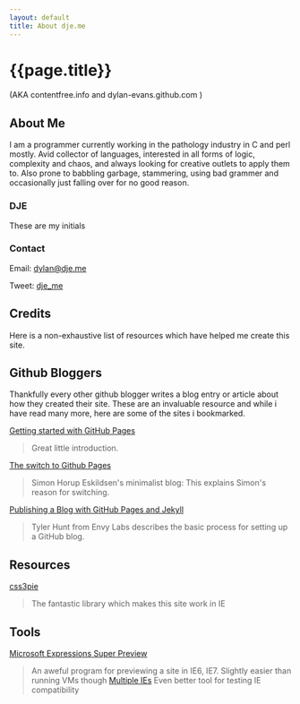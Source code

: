 ```yaml
---
layout: default
title: About dje.me
---
```

# {{page.title}}
(AKA contentfree.info and dylan-evans.github.com )

## About Me 
I am a programmer currently working in the pathology industry in C and perl
mostly. Avid collector of languages, interested in all forms of logic, 
complexity and chaos, and always looking for creative outlets to apply them to.
Also prone to babbling garbage, stammering, using bad grammer and occasionally 
just falling over for no good reason.

### DJE
These are my initials

### Contact
Email: [dylan@dje.me](mailto:dylan@dje.me)

Tweet: [dje_me](http://twitter.com/dje_me)

## Credits
Here is a non-exhaustive list of resources which have helped me create this
site.

## Github Bloggers
Thankfully every other github blogger writes a blog entry or article about how 
they created their site. These are an invaluable resource and while i have read
many more, here are some of the sites i bookmarked.

[Getting started with GitHub Pages](http://xlson.com/2010/11/09/getting-started-with-github-pages.html)
> Great little introduction.

[The switch to Github Pages](http://sirupsen.com/the-switch-to-github-pages/)
> Simon Horup Eskildsen's minimalist blog: This explains Simon's reason for switching.

[Publishing a Blog with GitHub Pages and Jekyll](http://blog.envylabs.com/2009/08/publishing-a-blog-with-github-pages-and-jekyll/)
> Tyler Hunt from Envy Labs describes the basic process for setting up a GitHub blog.

## Resources
[css3pie](http://css3pie.com)
> The fantastic library which makes this site work in IE

## Tools
[Microsoft Expressions Super Preview](http://expression.microsoft.com/en-us/dd565874.aspx)
> An aweful program for previewing a site in IE6, IE7. Slightly easier than running VMs though
[Multiple IEs](http://tredosoft.com/Multiple_IE)
> Even better tool for testing IE compatibility

